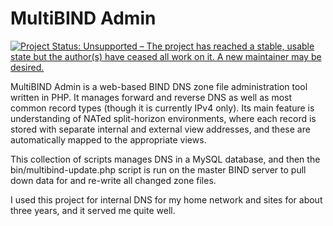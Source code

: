 MultiBIND Admin
===============

[![Project Status: Unsupported – The project has reached a stable, usable state but the author(s) have ceased all work on it. A new maintainer may be desired.](http://www.repostatus.org/badges/latest/unsupported.svg)](http://www.repostatus.org/#unsupported)

MultiBIND Admin is a web-based BIND DNS zone file administration tool written in
PHP. It manages forward and reverse DNS as well as most common record types
(though it is currently IPv4 only). Its main feature is understanding of NATed
split-horizon environments, where each record is stored with separate internal
and external view addresses, and these are automatically mapped to the
appropriate views. 

This collection of scripts manages DNS in a MySQL database, and then the
bin/multibind-update.php script is run on the master BIND server to pull down
data for and re-write all changed zone files.

I used this project for internal DNS for my home network and sites for about
three years, and it served me quite well.
